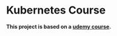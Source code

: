 # Kubernetes Course
**This project is based on a [udemy course](https://www.udemy.com/course/docker-kubernetes-the-practical-guide/).**


